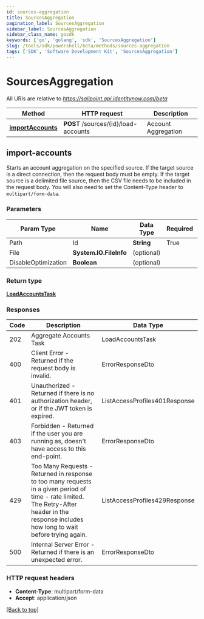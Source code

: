 ```yaml
---
id: sources-aggregation
title: SourcesAggregation
pagination_label: SourcesAggregation
sidebar_label: SourcesAggregation
sidebar_class_name: gosdk
keywords: ['go', 'golang', 'sdk', 'SourcesAggregation'] 
slug: /tools/sdk/powershell/beta/methods/sources-aggregation
tags: ['SDK', 'Software Development Kit', 'SourcesAggregation']
---
```



# SourcesAggregation

All URIs are relative to *https://sailpoint.api.identitynow.com/beta*

Method | HTTP request | Description
------------- | ------------- | -------------
[**importAccounts**](#import-accounts) | **POST** /sources/{id}/load-accounts | Account Aggregation



## import-accounts


Starts an account aggregation on the specified source. 
If the target source is a direct connection, then the request body must be empty.
If the target source is a delimited file source, then the CSV file needs to be included in the request body. You will also need to set the Content-Type header to `multipart/form-data`.

### Parameters 
Param Type | Name | Data Type | Required  | Description
------------- | ------------- | ------------- | ------------- | ------------- 
Path   | Id | **String** | True  | Source Id
   | File | **System.IO.FileInfo** |   (optional) | 
   | DisableOptimization | **Boolean** |   (optional) | 

	
### Return type

[**LoadAccountsTask**](../models/load-accounts-task)

### Responses
Code | Description  | Data Type
------------- | ------------- | -------------
202 | Aggregate Accounts Task | LoadAccountsTask
400 | Client Error - Returned if the request body is invalid. | ErrorResponseDto
401 | Unauthorized - Returned if there is no authorization header, or if the JWT token is expired. | ListAccessProfiles401Response
403 | Forbidden - Returned if the user you are running as, doesn&#39;t have access to this end-point. | ErrorResponseDto
429 | Too Many Requests - Returned in response to too many requests in a given period of time - rate limited. The Retry-After header in the response includes how long to wait before trying again. | ListAccessProfiles429Response
500 | Internal Server Error - Returned if there is an unexpected error. | ErrorResponseDto


### HTTP request headers

- **Content-Type**: multipart/form-data
- **Accept**: application/json

[[Back to top]](#) 

